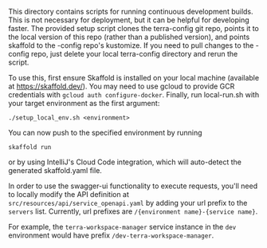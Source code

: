 This directory contains scripts for running continuous development builds. 
This is not necessary for deployment, but it can be helpful for developing 
faster. The provided setup script clones the terra-config git 
repo, points it to the local version of this repo (rather than a published 
version), and points skaffold to the -config repo's kustomize. If you need to 
pull changes to the -config repo, just delete your local 
terra-config directory and rerun the script.

To use this, first ensure Skaffold is installed on your local machine 
(available at https://skaffold.dev/). You may need to use gcloud to provide GCR
 credentials with `gcloud auth configure-docker`. Finally, run local-run.sh with
  your target environment as the first argument:

```
./setup_local_env.sh <environment>
```

You can now push to the specified environment by running

```
skaffold run
```

or by using IntelliJ's Cloud Code integration, which will auto-detect the 
generated skaffold.yaml file.

In order to use the swagger-ui functionality to execute requests, you'll need to
locally modify the API definition at `src/resources/api/service_openapi.yaml` by
adding your url prefix to the `servers` list. Currently, url prefixes are
`/{environment name}-{service name}`. 

For example, the `terra-workspace-manager` 
service instance in the `dev` environment would have prefix 
`/dev-terra-workspace-manager`.
